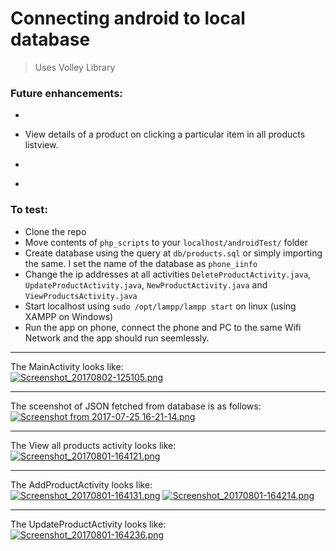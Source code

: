 # Connecting android to local database

>Uses Volley Library

### Future enhancements:
* ~~~Create products from android phone.~~~
* View details of a product on clicking a particular item in all products listview.
* ~~~Update existing products.~~~
* ~~~Delete products.~~~

### To test:
* Clone the repo
* Move contents of `php_scripts` to your `localhost/androidTest/` folder
* Create database using the query at `db/products.sql` or simply importing the same. I set the name of the database as `phone_iinfo`
* Change the ip addresses at all activities `DeleteProductActivity.java`, `UpdateProductActivity.java`, `NewProductActivity.java` and `ViewProductsActivity.java`
* Start localhost using `sudo /opt/lampp/lampp start` on linux (using XAMPP on Windows)
* Run the app on phone, connect the phone and PC to the same Wifi Network and the app should run seemlessly.

---

The MainActivity looks like:<br>
[![Screenshot_20170802-125105.png](https://s1.postimg.org/cpxzyv8yn/Screenshot_20170802-125105.png)](https://postimg.org/image/vv198mnmj/)

---

The sceenshot of JSON fetched from database is as follows:<br>
 [![Screenshot from 2017-07-25 16-21-14.png](https://s21.postimg.org/eq4821bc7/Screenshot_from_2017-07-25_16-21-14.png)](https://postimg.org/image/l3tb5ag83/)

---

The View all products activity looks like:<br>
 [![Screenshot_20170801-164121.png](https://s3.postimg.org/9sianiadv/Screenshot_20170801-164121.png)](https://postimg.org/image/wh7hn2rrj/)

---

The AddProductActivity looks like:<br>
 [![Screenshot_20170801-164131.png](https://s3.postimg.org/sjk7xo4yb/Screenshot_20170801-164131.png)](https://postimg.org/image/hjz0m2ej3/)
[![Screenshot_20170801-164214.png](https://s3.postimg.org/pbfqkmioj/Screenshot_20170801-164214.png)](https://postimg.org/image/m4l70zy8f/)

---

The UpdateProductActivity looks like:<br>
 [![Screenshot_20170801-164236.png](https://s3.postimg.org/yaaebecyb/Screenshot_20170801-164236.png)](https://postimg.org/image/6mxoxarrj/)

